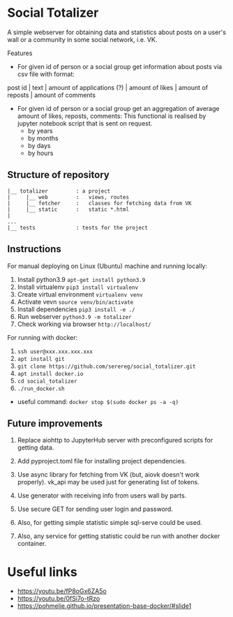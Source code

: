 # Social Totalizer

A simple webserver for obtaining data and statistics about posts on a user's wall or a community in some social network, i.e. VK.

Features
* For given id of person or a social group get information about posts via csv file with format:

post id
  | text
  | amount of applications (?)
  | amount of likes
  | amount of reposts
  | amount of comments
* For given id of person or a social group get an aggregation of average amount of likes, reposts, comments:
  This functional is realised by jupyter notebook script that is sent on request.
    * by years
    * by months
    * by days
    * by hours

## Structure of repository
```buildoutcfg
|__ totalizer         : a project
|     |__ web         :   views, routes
|     |__ fetcher     :   classes for fetching data from VK
|     |__ static      :   static *.html
|
...
|__ tests             : tests for the project
```

## Instructions
For manual deploying on Linux (Ubuntu) machine and running locally:
1. Install python3.9 ```apt-get install python3.9```
1. Install virtualenv ```pip3 install virtualenv```
1. Create virtual environment ```virtualenv venv```
1. Activate vevn ```source venv/bin/activate```
1. Install dependencies ```pip3 install -e ./```
1. Run webserver ```python3.9 -m totalizer```
1. Check working via browser ```http://localhost/```

For running with docker:
1. `ssh user@xxx.xxx.xxx.xxx`
1. `apt install git`
1. `git clone https://github.com/serereg/social_totalizer.git`
1. `apt install docker.io`
1. `cd social_totalizer`
1. `./run_docker.sh`
* useful command: `docker stop $(sudo docker ps -a -q)`

## Future improvements
1. Replace aiohttp to JupyterHub server with preconfigured scripts for getting data.
1. Add pyproject.toml file for installing project dependencies.
1. Use async library for fetching from VK (but, aiovk doesn't work properly).
   vk_api may be used just for generating list of tokens.
1. Use generator with receiving info from users wall by parts.
1. Use secure GET for sending user login and password.

1. Also, for getting simple statistic simple sql-serve could be used.
1. Also, any service for getting statistic could be run with another docker container.

# Useful links
* https://youtu.be/fP8oGx6ZA5o
* https://youtu.be/0fSi7o-tRzo
* https://pohmelie.github.io/presentation-base-docker/#slide1
